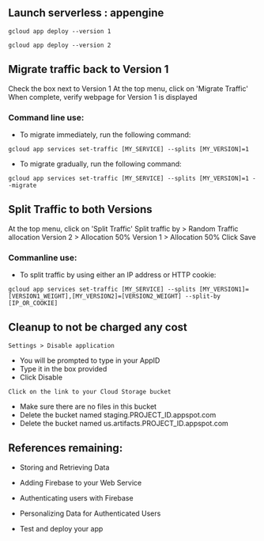 ## Launch serverless : appengine

``
gcloud app deploy --version 1
``

``
gcloud app deploy --version 2
``



## Migrate traffic back to Version 1

Check the box next to Version 1
At the top menu, click on 'Migrate Traffic'
When complete, verify webpage for Version 1 is displayed

### Command line use:
- To migrate immediately, run the following command:

``
    gcloud app services set-traffic [MY_SERVICE] --splits [MY_VERSION]=1
``

- To migrate gradually, run the following command:

``
    gcloud app services set-traffic [MY_SERVICE] --splits [MY_VERSION]=1 --migrate
``


## Split Traffic to both Versions

At the top menu, click on 'Split Traffic'
Split traffic by > Random
Traffic allocation
Version 2 > Allocation 50%
Version 1 > Allocation 50%
Click Save

### Commanline use:
- To split traffic by using either an IP address or HTTP cookie: 

``
    gcloud app services set-traffic [MY_SERVICE] --splits [MY_VERSION1]=[VERSION1_WEIGHT],[MY_VERSION2]=[VERSION2_WEIGHT] --split-by [IP_OR_COOKIE]
``


## Cleanup to not be charged any cost
``` Settings > Disable application ```
- You will be prompted to type in your AppID 
- Type it in the box provided
- Click Disable

`` Click on the link to your Cloud Storage bucket ``

- Make sure there are no files in this bucket 
- Delete the bucket named staging.PROJECT_ID.appspot.com 
- Delete the bucket named us.artifacts.PROJECT_ID.appspot.com 




## References remaining:

- Storing and Retrieving Data
- Adding Firebase to your Web Service
- Authenticating users with Firebase
- Personalizing Data for Authenticated Users

- Test and deploy your app